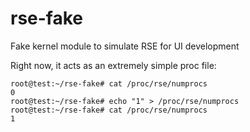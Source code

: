 rse-fake
========

Fake kernel module to simulate RSE for UI development

Right now, it acts as an extremely simple proc file:
```
root@test:~/rse-fake# cat /proc/rse/numprocs 
0
root@test:~/rse-fake# echo "1" > /proc/rse/numprocs 
root@test:~/rse-fake# cat /proc/rse/numprocs 
1
```
